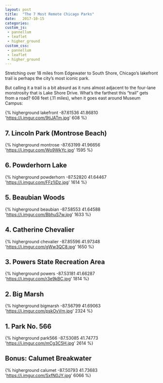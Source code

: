 ```yaml
---
layout: post
title:  "The 7 Most Remote Chicago Parks"
date:   2017-10-15
categories:
custom_js: 
 - pannellum
 - leaflet
 - higher_ground
custom_css:
 - pannellum
 - leaflet
 - higher_ground
---
```


Stretching over 18 miles from Edgewater to South Shore, Chicago’s lakefront trail is perhaps the city’s most iconic park.

But calling it a trail is a bit absurd as it runs almost adjacent to the four-lane monstrosity that is Lake Shore Drive. What’s the farthest this “trail” gets from a road? 608 feet (.11 miles), when it goes east around Museum Campus:

{% higherground lakefront  -87.61536 41.86810 'https://i.imgur.com/9tiJATm.jpg' 608 %}

## 7. Lincoln Park (Montrose Beach)
{% higherground montrose   -87.63199 41.96656 'https://i.imgur.com/Wo9WkYc.jpg' 1595 %}

## 6. Powderhorn Lake
{% higherground powderhorn -87.52820 41.64467 'https://i.imgur.com/FFz1iDz.jpg' 1614 %}

## 5. Beaubian Woods
{% higherground beaubian   -87.58553 41.64588 'https://i.imgur.com/BbhuS7w.jpg' 1633 %}

## 4. Catherine Chevalier
{% higherground chevalier  -87.85596 41.97348 'https://i.imgur.com/gWw3QC8.jpg' 1650 %}

## 3. Powers State Recreation Area
{% higherground powers     -87.53181 41.66287 'https://i.imgur.com/r3e9kBC.jpg' 1814 %}

## 2. Big Marsh
{% higherground bigmarsh   -87.56799 41.69063 'https://i.imgur.com/pskOvVm.jpg' 2324 %}

## 1. Park No. 566
{% higherground park566    -87.53085 41.74773 'https://i.imgur.com/mCg3C5H.jpg' 2614 %}

## Bonus: Calumet Breakwater
{% higherground calumet    -87.50793 41.73683 'https://i.imgur.com/SxfN0JY.jpg' 6066 %}

